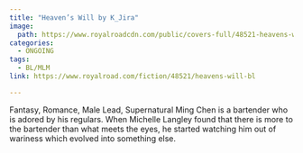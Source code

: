 ```yaml
---
title: "Heaven’s Will by K_Jira"
image:
  path: https://www.royalroadcdn.com/public/covers-full/48521-heavens-will-bl.jpg
categories:
  - ONGOING
tags:
  - BL/MLM
link: https://www.royalroad.com/fiction/48521/heavens-will-bl

---
```

Fantasy, Romance, Male Lead, Supernatural
Ming Chen is a bartender who is adored by his regulars. When Michelle Langley found that there is more to the bartender than what meets the eyes, he started watching him out of wariness which evolved into something else.

